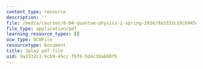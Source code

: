 ```yaml
---
content_type: resource
description: ''
file: /media/courses/8-04-quantum-physics-i-spring-2016/9a3332c19cb945ccfbf65d4c38a660f5_CdAKFagtXpQ.pdf
file_type: application/pdf
learning_resource_types: []
ocw_type: OCWFile
resourcetype: Document
title: 3play pdf file
uid: 9a3332c1-9cb9-45cc-fbf6-5d4c38a660f5
---
```

